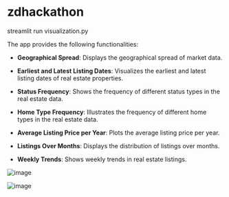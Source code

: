 # zdhackathon

streamlit run visualization.py

The app provides the following functionalities:

- **Geographical Spread**: Displays the geographical spread of market data.

- **Earliest and Latest Listing Dates**: Visualizes the earliest and latest listing dates of real estate properties.

- **Status Frequency**: Shows the frequency of different status types in the real estate data.

- **Home Type Frequency**: Illustrates the frequency of different home types in the real estate data.

- **Average Listing Price per Year**: Plots the average listing price per year.

- **Listings Over Months**: Displays the distribution of listings over months.

- **Weekly Trends**: Shows weekly trends in real estate listings.


![image](https://github.com/kanxshkk/zdhackathon/assets/102735501/0cb356fc-3342-4cb3-baaf-93d23881d3e2)

![image](https://github.com/kanxshkk/zdhackathon/assets/102735501/60413563-2fd1-408f-adb5-10f6a5704d34)
